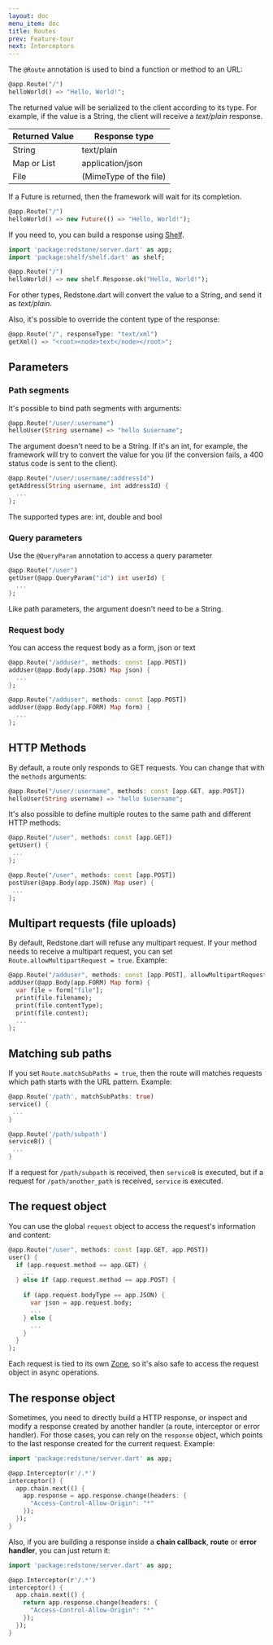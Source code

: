 ```yaml
---
layout: doc
menu_item: doc
title: Routes
prev: Feature-tour
next: Interceptors
---
```

The `@Route` annotation is used to bind a function or method to an URL:

```dart
@app.Route("/")
helloWorld() => "Hello, World!";
```

The returned value will be serialized to the client according to its type. For example, if the value is a String, the client will receive a *text/plain* response.

Returned Value | Response type
---------------|---------------
String         | text/plain
Map or List    | application/json
File           | (MimeType of the file)

If a Future is returned, then the framework will wait for its completion. 

```dart
@app.Route("/")
helloWorld() => new Future(() => "Hello, World!");
```

If you need to, you can build a response using [Shelf](http://pub.dartlang.org/packages/shelf).

```dart
import 'package:redstone/server.dart' as app;
import 'package:shelf/shelf.dart' as shelf;

@app.Route("/")
helloWorld() => new shelf.Response.ok("Hello, World!");
```
For other types, Redstone.dart will convert the value to a String, and send it as *text/plain*.

Also, it's possible to override the content type of the response:

```dart
@app.Route("/", responseType: "text/xml")
getXml() => "<root><node>text</node></root>";
```

## Parameters

### Path segments

It's possible to bind path segments with arguments:

```dart
@app.Route("/user/:username")
helloUser(String username) => "hello $username";
```

The argument doesn't need to be a String. If it's an int, for example, the framework will try to convert the value for you (if the conversion fails, a 400 status code is sent to the client).

```dart
@app.Route("/user/:username/:addressId")
getAddress(String username, int addressId) {
  ...
};
```

The supported types are: int, double and bool

### Query parameters

Use the `@QueryParam` annotation to access a query parameter

```dart
@app.Route("/user")
getUser(@app.QueryParam("id") int userId) {
  ...
};
```

Like path parameters, the argument doesn't need to be a String. 

### Request body

You can access the request body as a form, json or text

```dart
@app.Route("/adduser", methods: const [app.POST])
addUser(@app.Body(app.JSON) Map json) {
  ...
};
```

```dart
@app.Route("/adduser", methods: const [app.POST])
addUser(@app.Body(app.FORM) Map form) {
  ...
};
```

## HTTP Methods

By default, a route only responds to GET requests. You can change that with the `methods` arguments:

```dart
@app.Route("/user/:username", methods: const [app.GET, app.POST])
helloUser(String username) => "hello $username";
```

It's also possible to define multiple routes to the same path and different HTTP methods:

```dart
@app.Route("/user", methods: const [app.GET])
getUser() {
 ...
};

@app.Route("/user", methods: const [app.POST])
postUser(@app.Body(app.JSON) Map user) {
 ...
};
```

## Multipart requests (file uploads)

By default, Redstone.dart will refuse any multipart request. If your method needs to receive a multipart request, you can set `Route.allowMultipartRequest = true`. Example:

```dart
@app.Route("/adduser", methods: const [app.POST], allowMultipartRequest: true)
addUser(@app.Body(app.FORM) Map form) {
  var file = form["file"];
  print(file.filename);
  print(file.contentType);
  print(file.content);
  ...
};
```

## Matching sub paths

If you set `Route.matchSubPaths = true`, then the route will matches requests which path starts with the URL pattern. Example:

```dart
@app.Route('/path', matchSubPaths: true)
service() {
 ...
}

@app.Route('/path/subpath')
serviceB() {
 ...
}
```

If a request for `/path/subpath` is received, then `serviceB` is executed, but if a request for `/path/another_path` is received, `service` is executed.

## The request object

You can use the global `request` object to access the request's information and content:

```dart
@app.Route("/user", methods: const [app.GET, app.POST])
user() {
  if (app.request.method == app.GET) {
    ...
  } else if (app.request.method == app.POST) {
    
    if (app.request.bodyType == app.JSON) {
      var json = app.request.body;
      ...
    } else {
      ...
    }
  }
};
```

Each request is tied to its own [Zone](https://www.dartlang.org/articles/zones/), so it's also safe to access the request object in async operations.

## The response object

Sometimes, you need to directly build a HTTP response, or inspect and modify a response created by another handler (a route, interceptor or error handler). For those cases, you can rely on the `response` object, which points to the last response created for the current request. Example:

```dart
import 'package:redstone/server.dart' as app;

@app.Interceptor(r'/.*')
interceptor() {
  app.chain.next(() {
    app.response = app.response.change(headers: {
      "Access-Control-Allow-Origin": "*"
    });
  });
}
```

Also, if you are building a response inside a **chain callback**, **route** or **error handler**, you can just return it:

```dart
import 'package:redstone/server.dart' as app;

@app.Interceptor(r'/.*')
interceptor() {
  app.chain.next(() {
    return app.response.change(headers: {
      "Access-Control-Allow-Origin": "*"
    });
  });
}
```